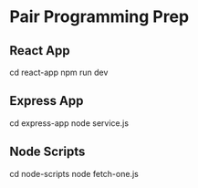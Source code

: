 # Pair Programming Prep

## React App

cd react-app
npm run dev

## Express App

cd express-app
node service.js

## Node Scripts

cd node-scripts
node fetch-one.js
